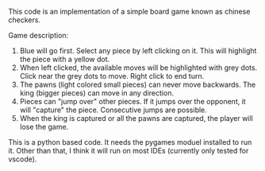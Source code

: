 This code is an implementation of a simple board game known as chinese checkers.

Game description:
1. Blue will go first. Select any piece by left clicking on it. This will highlight the piece with a yellow dot.
2. When left clicked, the available moves will be highlighted with grey dots. Click near the grey dots to move. Right click to end turn.
3. The pawns (light colored small pieces) can never move backwards. The king (bigger pieces) can move in any direction. 
4. Pieces can "jump over" other pieces. If it jumps over the opponent, it will "capture" the piece. Consecutive jumps are possible.
5. When the king is captured or all the pawns are captured, the player will lose the game. 

This is a python based code. It needs the pygames moduel installed to run it. Other than that, I think it will run on most IDEs (currently only tested for vscode).
